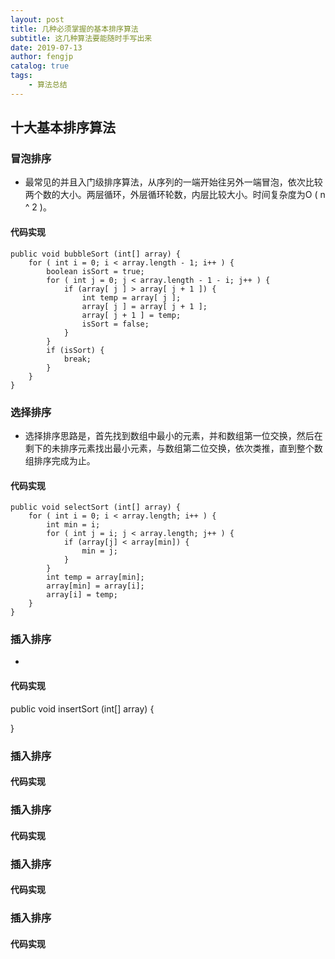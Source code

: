 ```yaml
---
layout: post
title: 几种必须掌握的基本排序算法
subtitle: 这几种算法要能随时手写出来
date: 2019-07-13
author: fengjp
catalog: true
tags:
    - 算法总结
---
```


## 十大基本排序算法

### 冒泡排序

- 最常见的并且入门级排序算法，从序列的一端开始往另外一端冒泡，依次比较两个数的大小。两层循环，外层循环轮数，内层比较大小。时间复杂度为O ( n ^ 2 )。

#### 代码实现

    public void bubbleSort (int[] array) {
        for ( int i = 0; i < array.length - 1; i++ ) {
            boolean isSort = true;
            for ( int j = 0; j < array.length - 1 - i; j++ ) {
                if (array[ j ] > array[ j + 1 ]) {
                    int temp = array[ j ];
                    array[ j ] = array[ j + 1 ];
                    array[ j + 1 ] = temp;
                    isSort = false;
                }
            }
            if (isSort) {
                break;
            }
        }
    }

### 选择排序

- 选择排序思路是，首先找到数组中最小的元素，并和数组第一位交换，然后在剩下的未排序元素找出最小元素，与数组第二位交换，依次类推，直到整个数组排序完成为止。

#### 代码实现

    public void selectSort (int[] array) {
        for ( int i = 0; i < array.length; i++ ) {
            int min = i;
            for ( int j = i; j < array.length; j++ ) {
                if (array[j] < array[min]) {
                    min = j;
                }
            }
            int temp = array[min];
            array[min] = array[i];
            array[i] = temp;
        }
    }

### 插入排序

- 

#### 代码实现

public void insertSort (int[] array) {

}

### 插入排序


#### 代码实现
### 插入排序


#### 代码实现
### 插入排序


#### 代码实现
### 插入排序


#### 代码实现
